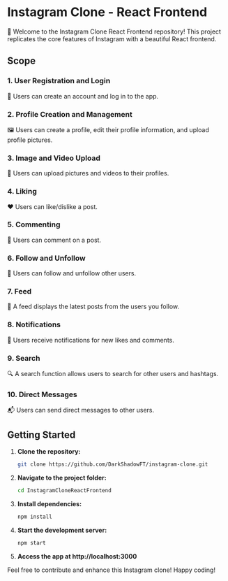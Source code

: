 # Instagram Clone - React Frontend

🚀 Welcome to the Instagram Clone React Frontend repository! This project replicates the core features of Instagram with a beautiful React frontend.

## Scope

### 1. User Registration and Login

👤 Users can create an account and log in to the app.

### 2. Profile Creation and Management

🖼️ Users can create a profile, edit their profile information, and upload profile pictures.

### 3. Image and Video Upload

📸 Users can upload pictures and videos to their profiles.

### 4. Liking

❤️ Users can like/dislike a post.

### 5. Commenting

💬 Users can comment on a post.

### 6. Follow and Unfollow

👥 Users can follow and unfollow other users.

### 7. Feed

📰 A feed displays the latest posts from the users you follow.

### 8. Notifications

🔔 Users receive notifications for new likes and comments.

### 9. Search

🔍 A search function allows users to search for other users and hashtags.

### 10. Direct Messages

📬 Users can send direct messages to other users.

## Getting Started

1. **Clone the repository:**

   ```bash
   git clone https://github.com/DarkShadowFT/instagram-clone.git

2. **Navigate to the project folder:**

    ```bash
    cd InstagramCloneReactFrontend

3. **Install dependencies:**

    ```bash
    npm install

4. **Start the development server:**

    ```bash
    npm start

5. **Access the app at http://localhost:3000**

Feel free to contribute and enhance this Instagram clone! Happy coding!
